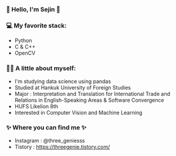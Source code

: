 ### 💙 Hello, I'm Sejin 💙

### 💻 My favorite stack:
- Python
- C & C++
- OpenCV


### 👩🏻 A little about myself:
- I'm studying data science using pandas
- Studied at Hankuk University of Foreign Studies 
- Major : Interpretation and Translation for International Trade and Relations in English-Speaking Areas & Software Convergence
- HUFS Likelion 8th
- Interested in Computer Vision and Machine Learning

### ✨ Where you can find me ✨
- Instagram : @three_geniesss
- Tistory : https://threegenie.tistory.com/
